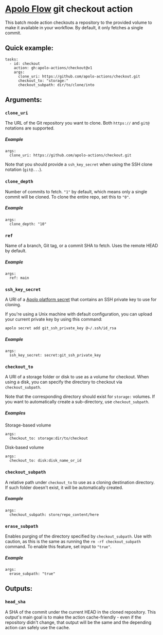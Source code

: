 # [Apolo Flow](https://github.com/neuro-inc/neuro-flow) git checkout action

This batch mode action checkouts a repository to the provided volume to make it available in your workflow. By default, it only fetches a single commit.

## Quick example:

```
tasks:
  - id: checkout
    action: gh:apolo-actions/checkout@v1
    args:
      clone_uri: https://github.com/apolo-actions/checkout.git
      checkout_to: "storage:"
      checkout_subpath: dir/to/clone/into
```

## Arguments:

### `clone_uri`

The URL of the Git repository you want to clone. Both `https://` and `git@` notations are supported.

##### Example
```
args:
  clone_uri: https://github.com/apolo-actions/checkout.git
```

Note that you should provide a `ssh_key_secret` when using the SSH clone notation (`git@...`). 

### `clone_depth`

Number of commits to fetch. `"1"` by default, which means only a single commit will be cloned. To clone the entire repo, set this to `"0"`. 

##### Example
```
args:
  clone_depth: "10"
```

### `ref`

Name of a branch, Git tag, or a commit SHA to fetch. Uses the remote HEAD by default.

##### Example
```
args:
  ref: main
```

### `ssh_key_secret`

A URI of a [Apolo platform secret](https://docs.apolo.us/index/core/apps/pre-installed/secrets) that contains an SSH private key to use for cloning.

If you're using a Unix machine with default configuration, you can upload your current private key by using this command:

```bash
apolo secret add git_ssh_private_key @~/.ssh/id_rsa
```

##### Example
```
args:
  ssh_key_secret: secret:git_ssh_private_key
```

### `checkout_to`

A URI of a storage folder or disk to use as a volume for checkout. When using a disk, you can specify the directory to checkout via `checkout_subpath`.

Note that the corresponding directory should exist for `storage:` volumes. 
If you want to automatically create a sub-directory, use `checkout_subpath`.

##### Examples
Storage-based volume
```
args:
  checkout_to: storage:dir/to/checkout
```

Disk-based volume
```
args:
  checkout_to: disk:disk_name_or_id
```

### `checkout_subpath`

A relative path under `checkout_to` to use as a cloning destination directory. 
If such folder doesn't exist, it will be automatically created.

##### Example
```
args:
  checkout_subpath: store/repo_content/here
```

### `erase_subpath`

Enables purging of the directory specified by `checkout_subpath`. Use with caution, as this is the same 
as running the `rm -rf checkout_subpath` command. To enable this feature, set input to `"true"`.

##### Example
```
args:
  erase_subpath: "true"
```

## Outputs:

### `head_sha`

A SHA of the commit under the current HEAD in the cloned repository. 
This output's main goal is to make the action cache-friendly - 
even if the repository didn't change, that output will be the same and the depending action can safely use the cache.



 
